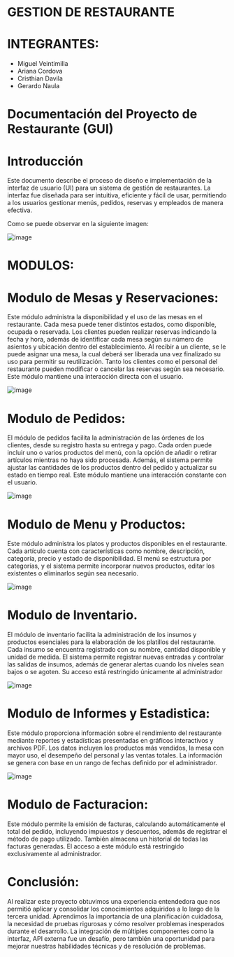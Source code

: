 
# GESTION DE RESTAURANTE

# INTEGRANTES: 

* Miguel Veintimilla
* Ariana Cordova
* Cristhian Davila
* Gerardo Naula


# Documentación del Proyecto de Restaurante (GUI)


# Introducción

Este documento describe el proceso de diseño e implementación de la interfaz de usuario (UI) para un sistema de gestión de restaurantes. La interfaz fue diseñada para ser intuitiva, eficiente y fácil de usar, permitiendo a los usuarios gestionar menús, pedidos, reservas y empleados de manera efectiva.

Como se puede observar en la siguiente imagen:


![image](https://github.com/user-attachments/assets/d348ee09-1257-4a91-923f-2888c2429647)


# MODULOS:


# Modulo de Mesas y Reservaciones:

Este módulo administra la disponibilidad y el uso de las mesas en el restaurante. Cada mesa puede tener distintos estados, como disponible, ocupada o reservada. Los clientes pueden realizar reservas indicando la fecha y hora, además de identificar cada mesa según su número de asientos y ubicación dentro del establecimiento. Al recibir a un cliente, se le puede asignar una mesa, la cual deberá ser liberada una vez finalizado su uso para permitir su reutilización. Tanto los clientes como el personal del restaurante pueden modificar o cancelar las reservas según sea necesario. Este módulo mantiene una interacción directa con el usuario.

![image](https://github.com/user-attachments/assets/3441fb9b-dec0-465a-8b14-4b0c75635994)


# Modulo de Pedidos:

El módulo de pedidos facilita la administración de las órdenes de los clientes, desde su registro hasta su entrega y pago. Cada orden puede incluir uno o varios productos del menú, con la opción de añadir o retirar artículos mientras no haya sido procesada. Además, el sistema permite ajustar las cantidades de los productos dentro del pedido y actualizar su estado en tiempo real. Este módulo mantiene una interacción constante con el usuario.


![image](https://github.com/user-attachments/assets/dccf55e2-80ea-4c86-bb74-302cb8bdffa0)



# Modulo de Menu y Productos:

Este módulo administra los platos y productos disponibles en el restaurante. Cada artículo cuenta con características como nombre, descripción, categoría, precio y estado de disponibilidad. El menú se estructura por categorías, y el sistema permite incorporar nuevos productos, editar los existentes o eliminarlos según sea necesario.


![image](https://github.com/user-attachments/assets/c7a11c1e-4cc0-432e-acaa-d78ee6998451)


# Modulo de Inventario.


El módulo de inventario facilita la administración de los insumos y productos esenciales para la elaboración de los platillos del restaurante. Cada insumo se encuentra registrado con su nombre, cantidad disponible y unidad de medida. El sistema permite registrar nuevas entradas y controlar las salidas de insumos, además de generar alertas cuando los niveles sean bajos o se agoten. Su acceso está restringido únicamente al administrador


![image](https://github.com/user-attachments/assets/e856f9c6-f77c-4fd4-aaf8-b1a1e0b63260)


# Modulo de Informes y Estadistica:

Este módulo proporciona información sobre el rendimiento del restaurante mediante reportes y estadísticas presentadas en gráficos interactivos y archivos PDF. Los datos incluyen los productos más vendidos, la mesa con mayor uso, el desempeño del personal y las ventas totales. La información se genera con base en un rango de fechas definido por el administrador.


![image](https://github.com/user-attachments/assets/db5fbbc8-f2ab-40b3-8a1b-ea14325d2516)


# Modulo de Facturacion:

Este módulo permite la emisión de facturas, calculando automáticamente el total del pedido, incluyendo impuestos y descuentos, además de registrar el método de pago utilizado. También almacena un historial de todas las facturas generadas. El acceso a este módulo está restringido exclusivamente al administrador.


# Conclusión:

Al realizar este proyecto obtuvimos una experiencia entendedora que nos permitió aplicar y consolidar los conocimientos adquiridos a lo largo de la tercera unidad. Aprendimos la importancia de una planificación cuidadosa, la necesidad de pruebas rigurosas y cómo resolver problemas inesperados durante el desarrollo. La integración de múltiples componentes como la interfaz, API externa fue un desafío, pero también una oportunidad para mejorar nuestras habilidades técnicas y de resolución de problemas.


